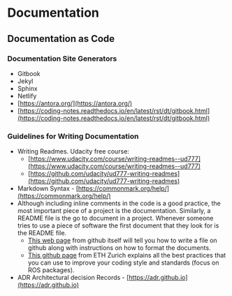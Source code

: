 # Documentation

## Documentation as Code

### Documentation Site Generators

* Gitbook
* Jekyl
* Sphinx
* Netlify
* [https://antora.org/](https://antora.org/)
* [https://coding-notes.readthedocs.io/en/latest/rst/dt/gitbook.html](https://coding-notes.readthedocs.io/en/latest/rst/dt/gitbook.html)

### Guidelines for Writing Documentation

* Writing Readmes. Udacity free course: 
  * [https://www.udacity.com/course/writing-readmes--ud777](https://www.udacity.com/course/writing-readmes--ud777)
  * [https://github.com/udacity/ud777-writing-readmes](https://github.com/udacity/ud777-writing-readmes)
* Markdown Syntax - [https://commonmark.org/help/](https://commonmark.org/help/)
* Although including inline comments in the code is a good practice, the most important piece of a project is the documentation. Similarly, a README file is the go to document in a project. Whenever someone tries to use a piece of software the first document that they look for is the README file.
  * [This web page](https://docs.github.com/en/github/writing-on-github/basic-writing-and-formatting-syntax) from github itself will tell you how to write a file on github along with instructions on how to format the documents.
  * [This github page](https://eur02.safelinks.protection.outlook.com/?url=https%3A%2F%2Fgithub.com%2Fleggedrobotics%2Fros_best_practices%2Fblob%2Fmaster%2Fros_package_template%2FREADME.md&data=04%7C01%7CMark.Broerkens%40mhp.com%7C1069da5f75a8489f658708d8fb705255%7Ca21424d1f6514ed489bf6edaa0bd5ee4%7C0%7C0%7C637535807124317057%7CUnknown%7CTWFpbGZsb3d8eyJWIjoiMC4wLjAwMDAiLCJQIjoiV2luMzIiLCJBTiI6Ik1haWwiLCJXVCI6Mn0%3D%7C1000&sdata=udlEfDxCT%2FcBXlrz0zfpvrCn62QDgAHFYgzdrM8tDSQ%3D&reserved=0) from ETH Zurich explains all the best practices that you can use to improve your coding style and standards \(focus on ROS packages\).
* ADR Architectural decision Records - [https://adr.github.io](https://adr.github.io) 



